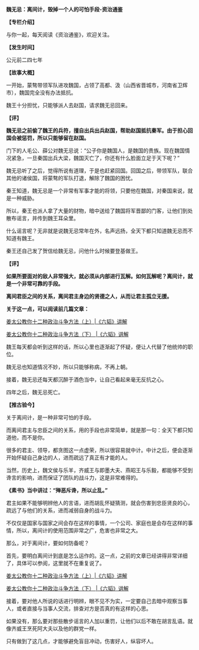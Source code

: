 **魏无忌：离间计，毁掉一个人的可怕手段-资治通鉴**

**【专栏介绍】**

与你一起，每天阅读《资治通鉴》，欢迎关注。

**【发生时间】**

公元前二四七年

**【故事大概】**

一开始，蒙骜带领军队进攻魏国，占领了高都、汲（山西省晋城市，河南省卫辉市），魏国完全没有办法抵抗。

魏王十分担忧，只能够派人去赵国，请求魏无忌回来。

**【评】**

**魏无忌之前偷了魏王的兵符，擅自出兵出兵赵国，帮助赵国抵抗秦军。由于担心回国会被惩罚，所以只能够留在赵国。**

门下的人毛公、薛公对魏无忌说：“公子你是魏国人，是魏国的贵族。现在魏国情况紧急，一旦秦国出兵大梁，魏国灭亡了，你还有什么脸面立足于天下呢？”

魏无忌听了之后，觉得所说有道理，于是也赶紧回国。回国之后，带领军队，联合其他的诸侯国，将蒙骜的军队打退，解除了魏国的困忧。

秦王知道，魏无忌是一个非常有军事才能的将领，只要他在魏国，对秦国来说，就是一种威胁。

所以，秦王也派人拿了大量的财物，暗中送给了魏国将军晋鄙的门客，让他们到处散布谣言，并传到魏王耳朵里。

什么谣言呢？无非就是说魏无忌常年在外，名声远扬，全天下都只知道魏无忌而不知道有魏王。

秦王还自己发了贺信给魏无忌，问他什么时候要登基做王。

**【评】**

**如果所要面对的敌人非常强大，就必须从内部进行瓦解。如何瓦解呢？离间计，就是一个非常可靠的手段。**

**离间君臣之间的关系，离间君主身边的贤德之人，从而让君主孤立无援。**

**关于这一点，可以阅读前几篇文章：**

[姜太公教你十二种政治斗争方法（上）|《六韬》讲解](https://www.toutiao.com/i6769861372743254532/?group_id=6769861372743254532?group_id=6769861372743254532)

[姜太公教你十二种政治斗争方法（下） |《六韬》讲解](https://www.toutiao.com/i6770859864391418376/?group_id=6770859864391418376?group_id=6770859864391418376)

魏王每天都会听到这样的话，所以心里也逐渐起了怀疑，便让人代替了他统帅的职位。

魏无忌也知道情况不妙，所以只能够称病，不再上朝。

接着，魏无忌还每天都沉醉于酒色当中，让自己看起来毫无反抗之心。

四年之后，魏无忌死亡。

**【推古验今】**

关于离间计，是一种非常可怕的手段。

而离间君主与忠臣之间的关系，用的手段也非常简单，就是那一句：全天下都只知道他，而不是你。

很多的君主、领导，都贪图这一点虚荣，所以很容易就中计。中计之后，便会逐渐开始怀疑自己身边的人，进而疏远了真正有才能的人。

当然，历史上，魏文侯与乐羊，齐威王与即墨大夫、燕昭王与乐毅，都能够不受到谗言的影响，进而保证了团队的战斗力，这是非常难得的。

**《素书》当中讲过：“殚恶斥谗，所以止乱。”**

君主如果不能够明辨他人的言语，进而胡乱怀疑猜测，就会伤害到忠臣贤良的心，疏远了与他们的关系，进而减弱自身的战斗力。

不仅仅是国家与国家之间会存在这样的事情，一个公司、家庭也是会存在这样的事情，所以，离间计的使用范围非常之广，危害也非常之大。

那么，对于离间计，要如何防备呢？

首先，要明白离间计到底是怎么运作的。这一点，之前的文章已经讲得非常详细了，具体可以参阅，这里就不在重复说了。

[姜太公教你十二种政治斗争方法（上）|《六韬》讲解](https://www.toutiao.com/i6769861372743254532/?group_id=6769861372743254532?group_id=6769861372743254532)

[姜太公教你十二种政治斗争方法（下） |《六韬》讲解](https://www.toutiao.com/i6770859864391418376/?group_id=6770859864391418376?group_id=6770859864391418376)

接着，要对他人所说的话进行明辨，眼不见不为实，一定要自己去暗中观察当事人，或者直接与当事人交流，排查对方是否真的有这样的心思。

如果没有，那么要对那些散步谣言的人加以重罚，让他们以后不敢在胡言乱语。就像齐威王烹死阿大夫以及他的群党一样。

只有做到了这几点，才能够避免盲目冲动，伤害好人，纵容坏人。